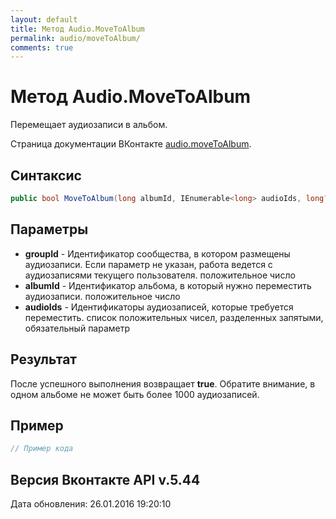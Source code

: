 ```yaml
---
layout: default
title: Метод Audio.MoveToAlbum
permalink: audio/moveToAlbum/
comments: true
---
```

# Метод Audio.MoveToAlbum
Перемещает аудиозаписи в альбом.

Страница документации ВКонтакте [audio.moveToAlbum](https://vk.com/dev/audio.moveToAlbum).
## Синтаксис
``` csharp
public bool MoveToAlbum(long albumId, IEnumerable<long> audioIds, long? groupId = null)
```

## Параметры
+ **groupId** - Идентификатор сообщества, в котором размещены аудиозаписи. Если параметр не указан, работа ведется с аудиозаписями текущего пользователя. положительное число
+ **albumId** - Идентификатор альбома, в который нужно переместить аудиозаписи. положительное число
+ **audioIds** - Идентификаторы аудиозаписей, которые требуется переместить. список положительных чисел, разделенных запятыми, обязательный параметр

## Результат
После успешного выполнения возвращает **true**. 
Обратите внимание, в одном альбоме не может быть более 1000 аудиозаписей.

## Пример
``` csharp
// Пример кода
```

## Версия Вконтакте API v.5.44
Дата обновления: 26.01.2016 19:20:10
